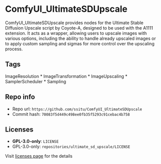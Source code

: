 # ComfyUI_UltimateSDUpscale
ComfyUI_UltimateSDUpscale provides nodes for the Ultimate Stable Diffusion Upscale script by Coyote-A, designed to be used with the A1111 extension. It acts as a wrapper, allowing users to upscale images with various options, including the ability to handle already upscaled images or to apply custom sampling and sigmas for more control over the upscaling process.

## Tags
ImageResolution * ImageTransformation * ImageUpscaling * SamplerScheduler * Sampling

## Repo info
- Repo url: `https://github.com/ssitu/ComfyUI_UltimateSDUpscale`
- Commit hash: `70083f5d449c498ee0fb35f5293c91cebac4b758`

## Licenses
- **GPL-3.0-only**: `LICENSE`
- GPL-3.0-only: `repositories/ultimate_sd_upscale/LICENSE`

Visit [licenses page](licenses.md) for the details
